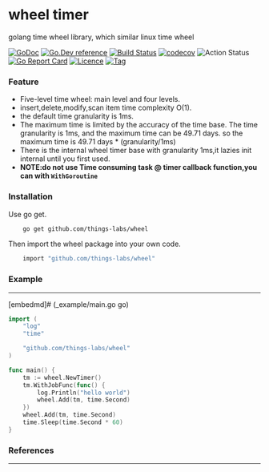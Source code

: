 # wheel timer

golang time wheel library, which similar linux time wheel

[![GoDoc](https://godoc.org/github.com/things-labs/wheel?status.svg)](https://godoc.org/github.com/things-labs/wheel)
[![Go.Dev reference](https://img.shields.io/badge/go.dev-reference-blue?logo=go&logoColor=white)](https://pkg.go.dev/github.com/things-labs/wheel?tab=doc)
[![Build Status](https://travis-ci.com/things-labs/wheel.svg)](https://travis-ci.com/things-labs/wheel)
[![codecov](https://codecov.io/gh/things-labs/wheel/branch/master/graph/badge.svg)](https://codecov.io/gh/things-labs/wheel)
![Action Status](https://github.com/things-labs/wheel/workflows/Go/badge.svg)
[![Go Report Card](https://goreportcard.com/badge/github.com/things-labs/wheel)](https://goreportcard.com/report/github.com/things-labs/wheel)
[![Licence](https://img.shields.io/github/license/things-labs/wheel)](https://raw.githubusercontent.com/things-labs/wheel/master/LICENSE)
[![Tag](https://img.shields.io/github/v/tag/things-labs/wheel)](https://github.com/things-labs/wheel/tags)

### Feature

 - Five-level time wheel: main level and four levels.
 - insert,delete,modify,scan item time complexity O(1).
 - the default time granularity is 1ms.
 - The maximum time is limited by the accuracy of the time base. The time granularity is 1ms, 
 and the maximum time can be 49.71 days. so the maximum time is 49.71 days * (granularity/1ms)
 - There is the internal wheel timer base with granularity 1ms,it lazies init internal until you first used.
 - **NOTE:do not use Time consuming task @ timer callback function,you can with `WithGoroutine`** 


### Installation

Use go get.
```bash
    go get github.com/things-labs/wheel
```

Then import the wheel package into your own code.
```bash
    import "github.com/things-labs/wheel"
```

### Example

---

[embedmd]# (_example/main.go go)
```go
import (
	"log"
	"time"

	"github.com/things-labs/wheel"
)

func main() {
	tm := wheel.NewTimer()
	tm.WithJobFunc(func() {
		log.Println("hello world")
		wheel.Add(tm, time.Second)
	})
	wheel.Add(tm, time.Second)
	time.Sleep(time.Second * 60)
}
```

### References

---
